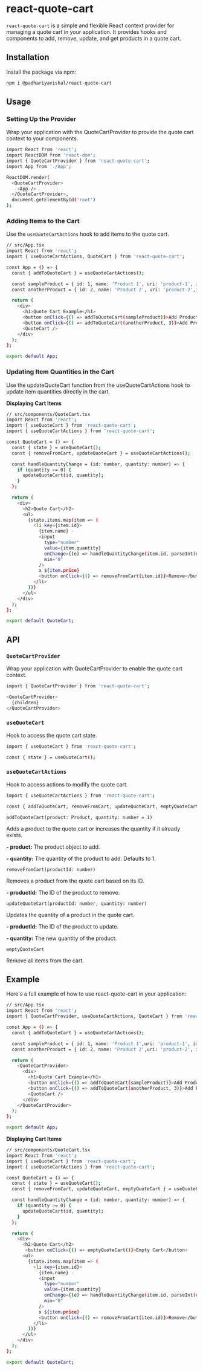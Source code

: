 # react-quote-cart

`react-quote-cart` is a simple and flexible React context provider for managing a quote cart in your application. It provides hooks and components to add, remove, update, and get products in a quote cart.

## Installation

Install the package via npm:

```bash
npm i @padhariyavishal/react-quote-cart
```

## Usage

### Setting Up the Provider

Wrap your application with the QuoteCartProvider to provide the quote cart context to your components.

```bash
import React from 'react';
import ReactDOM from 'react-dom';
import { QuoteCartProvider } from 'react-quote-cart';
import App from './App';

ReactDOM.render(
  <QuoteCartProvider>
    <App />
  </QuoteCartProvider>,
  document.getElementById('root')
);
```

### Adding Items to the Cart

Use the `useQuoteCartActions` hook to add items to the quote cart.

```bash
// src/App.tsx
import React from 'react';
import { useQuoteCartActions, QuoteCart } from 'react-quote-cart';

const App = () => {
  const { addToQuoteCart } = useQuoteCartActions();

  const sampleProduct = { id: 1, name: 'Product 1', uri: 'product-1', imageUrl:'https://placehold.co/150', price: 100 };
  const anotherProduct = { id: 2, name: 'Product 2', uri: 'product-2',imageUrl:'https://placehold.co/150', price: 200 };

  return (
    <div>
      <h1>Quote Cart Example</h1>
      <button onClick={() => addToQuoteCart(sampleProduct)}>Add Product 1</button>
      <button onClick={() => addToQuoteCart(anotherProduct, 3)}>Add Product 2 (3 units)</button>
      <QuoteCart />
    </div>
  );
};

export default App;
```

### Updating Item Quantities in the Cart

Use the updateQuoteCart function from the useQuoteCartActions hook to update item quantities directly in the cart.

**Displaying Cart Items**

```bash
// src/components/QuoteCart.tsx
import React from 'react';
import { useQuoteCart } from 'react-quote-cart';
import { useQuoteCartActions } from 'react-quote-cart';

const QuoteCart = () => {
  const { state } = useQuoteCart();
  const { removeFromCart, updateQuoteCart } = useQuoteCartActions();

  const handleQuantityChange = (id: number, quantity: number) => {
    if (quantity >= 0) {
      updateQuoteCart(id, quantity);
    }
  };

  return (
    <div>
      <h2>Quote Cart</h2>
      <ul>
        {state.items.map(item => (
          <li key={item.id}>
            {item.name} -
            <input
              type="number"
              value={item.quantity}
              onChange={(e) => handleQuantityChange(item.id, parseInt(e.target.value))}
              min="0"
            />
            x ${item.price}
            <button onClick={() => removeFromCart(item.id)}>Remove</button>
          </li>
        ))}
      </ul>
    </div>
  );
};

export default QuoteCart;
```

## API

### `QuoteCartProvider`

Wrap your application with QuoteCartProvider to enable the quote cart context.

```bash
import { QuoteCartProvider } from 'react-quote-cart';

<QuoteCartProvider>
  {children}
</QuoteCartProvider>
```

### `useQuoteCart`

Hook to access the quote cart state.

```bash
import { useQuoteCart } from 'react-quote-cart';

const { state } = useQuoteCart();
```

### `useQuoteCartActions`

Hook to access actions to modify the quote cart.

```bash
import { useQuoteCartActions } from 'react-quote-cart';

const { addToQuoteCart, removeFromCart, updateQuoteCart, emptyQuoteCart } = useQuoteCartActions();
```

`addToQuoteCart(product: Product, quantity: number = 1)`

Adds a product to the quote cart or increases the quantity if it already exists.

**- product:** The product object to add.

**- quantity:** The quantity of the product to add. Defaults to 1.

`removeFromCart(productId: number)`

Removes a product from the quote cart based on its ID.

**- productId:** The ID of the product to remove.

`updateQuoteCart(productId: number, quantity: number)`

Updates the quantity of a product in the quote cart.

**- productId:** The ID of the product to update.

**- quantity:** The new quantity of the product.

`emptyQuoteCart`

Remove all items from the cart.

## Example

Here's a full example of how to use react-quote-cart in your application:

```bash
// src/App.tsx
import React from 'react';
import { QuoteCartProvider, useQuoteCartActions, QuoteCart } from 'react-quote-cart';

const App = () => {
  const { addToQuoteCart } = useQuoteCartActions();

  const sampleProduct = { id: 1, name: 'Product 1',uri: 'product-1', imageUrl:'https://placehold.co/150', price: 100 };
  const anotherProduct = { id: 2, name: 'Product 2',uri: 'product-2', imageUrl:'https://placehold.co/150', price: 200 };

  return (
    <QuoteCartProvider>
      <div>
        <h1>Quote Cart Example</h1>
        <button onClick={() => addToQuoteCart(sampleProduct)}>Add Product 1</button>
        <button onClick={() => addToQuoteCart(anotherProduct, 3)}>Add Product 2 (3 units)</button>
        <QuoteCart />
      </div>
    </QuoteCartProvider>
  );
};

export default App;
```

**Displaying Cart Items**

```bash
// src/components/QuoteCart.tsx
import React from 'react';
import { useQuoteCart } from 'react-quote-cart';
import { useQuoteCartActions } from 'react-quote-cart';

const QuoteCart = () => {
  const { state } = useQuoteCart();
  const { removeFromCart, updateQuoteCart, emptyQuoteCart } = useQuoteCartActions();

  const handleQuantityChange = (id: number, quantity: number) => {
    if (quantity >= 0) {
      updateQuoteCart(id, quantity);
    }
  };

  return (
    <div>
      <h2>Quote Cart</h2>
       <button onClick={() => emptyQuoteCart()}>Empty Cart</button>
      <ul>
        {state.items.map(item => (
          <li key={item.id}>
            {item.name} -
            <input
              type="number"
              value={item.quantity}
              onChange={(e) => handleQuantityChange(item.id, parseInt(e.target.value))}
              min="0"
            />
            x ${item.price}
            <button onClick={() => removeFromCart(item.id)}>Remove</button>
          </li>
        ))}
      </ul>
    </div>
  );
};

export default QuoteCart;
```
